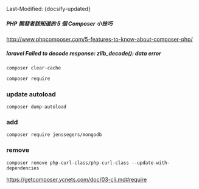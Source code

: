 Last-Modified: {docsify-updated}

##### PHP 開發者該知道的 5 個 Composer 小技巧
http://www.phpcomposer.com/5-features-to-know-about-composer-php/

##### laravel  Failed to decode response: zlib_decode(): data error
```
composer clear-cache
```

```sh
composer require
```

### update autoload
```
composer dump-autoload
```

### add
```
composer require jenssegers/mongodb
```
### remove
```
composer remove php-curl-class/php-curl-class --update-with-dependencies
```

https://getcomposer.ycnets.com/doc/03-cli.md#require